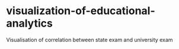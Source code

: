 # visualization-of-educational-analytics
Visualisation of correlation between state exam and university exam
